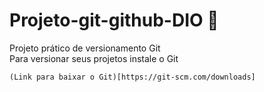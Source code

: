 # Projeto-git-github-DIO :page_with_curl:
Projeto prático de versionamento Git
<br/>
Para versionar seus projetos instale o Git <br/>
```
(Link para baixar o Git)[https://git-scm.com/downloads]
```
